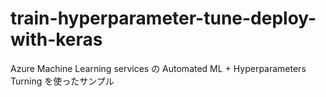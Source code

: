 # train-hyperparameter-tune-deploy-with-keras
Azure Machine Learning services の Automated ML + Hyperparameters Turning を使ったサンプル
